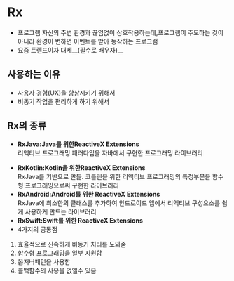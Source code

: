 # Rx
* 프로그램 자신의 주변 환경과 끊임없이 상호작용하는데,프로그램이 주도하는 것이 아니라 환경이 변하면 이벤트를 받아 동작하는 프로그램
* 요즘 트렌드이자 대세__(필수로 배우자)__
## 사용하는 이유
* 사용자 경험(UX)을 향상시키기 위해서
* 비동기 작업을 편리하게 하기 위해서
## Rx의 종류
- __RxJava:Java를 위한ReactiveX Extensions__   
리액티브 프로그래밍 패러다임을 자바에서 구현한 프로그래밍 라이브러리
* __RxKotlin:Kotlin을 위한ReactiveX Extensions__   
 RxJava를 기반으로 만듦. 코틀린을 위한 리액티브 프로그래밍의 특정부분을 함수형 프로그래밍으로써 구현한 라이브러리
* __RxAndroid:Android를 위한 ReactiveX Extensions__   
RxJava에 최소한의 클래스를 추가하여 안드로이드 앱에서 리액티브 구성요소를 쉽게 사용하게 만드는 라이브러리
* __RxSwift:Swift를 위한 ReactiveX Extensions__
* 4가지의 공통점
1. 효율적으로 신속하게 비동기 처리를 도와줌
2. 함수형 프로그래밍을 일부 지원함
3. 옵저버패턴을 사용함
4. 콜백함수의 사용을 없앨수 있음